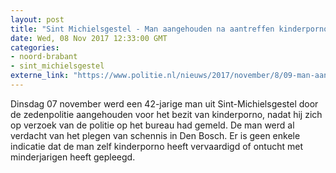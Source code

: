 ```yaml
---
layout: post
title: "Sint Michielsgestel - Man aangehouden na aantreffen kinderporno"
date: Wed, 08 Nov 2017 12:33:00 GMT
categories: 
- noord-brabant 
- sint_michielsgestel 
externe_link: "https://www.politie.nl/nieuws/2017/november/8/09-man-aangehouden-na-aantreffen-kinderporno.html"
---
```


Dinsdag 07 november werd een 42-jarige man uit Sint-Michielsgestel door de zedenpolitie aangehouden voor het bezit van kinderporno, nadat hij zich op verzoek van de politie op het bureau had gemeld. De man werd al verdacht van het plegen van schennis in Den Bosch. Er is geen enkele indicatie dat de man zelf kinderporno heeft vervaardigd of ontucht met minderjarigen heeft gepleegd.
